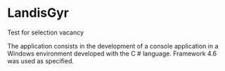 # LandisGyr
Test for selection vacancy

The application consists in the development of a console application in a Windows environment developed with the C # language.
Framework 4.6 was used as specified.

